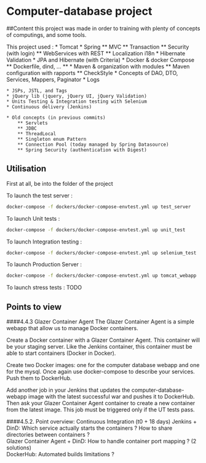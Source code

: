 Computer-database project
===========================  

##Content
this project was made in order to training with plenty of concepts of computings, and some tools.

This project used :
    * Tomcat
    * Spring
        ** MVC
        ** Transaction
        ** Security (with login)
        ** WebServices with REST
        ** Localization i18n
    * Hibernate Validation
    * JPA and Hibernate (with Criteria)
    * Docker & docker Compose
        ** Dockerfile, dind, ...
        **
    * Maven & organization with modules
        ** Maven configuration with rapports
        ** CheckStyle
    * Concepts of DAO, DTO, Services, Mappers, Paginator
    * Logs

    * JSPs, JSTL, and Tags
    * jQuery lib (jquery, jQuery UI, jQuery Validation)
    * Units Testing & Integration testing with Selenium
    * Continuous delivery (Jenkins)

    * Old concepts (in previous commits)
        ** Servlets
        ** JDBC
        ** ThreadLocal
        ** Singleton enum Pattern
        ** Connection Pool (today managed by Spring Datasource)
        ** Spring Security (authentication with Digest)

## Utilisation

First at all, be into the folder of the project

To launch the test server :

```bash
docker-compose -f dockers/docker-compose-envtest.yml up test_server
```

To launch Unit tests :
```bash
docker-compose -f dockers/docker-compose-envtest.yml up unit_test
```

To launch Integration testing :
```bash
docker-compose -f dockers/docker-compose-envtest.yml up selenium_test
```

To launch Production Server :
```bash
docker-compose -f dockers/docker-compose-envtest.yml up tomcat_webapp
```

To launch stress tests :
TODO

## Points to view
####4.4.3 Glazer Container Agent
The Glazer Container Agent is a simple webapp that allow us to manage Docker containers.

Create a Docker container with a Glazer Container Agent. This container will be your staging server. Like the Jenkins container, this container must be able to start containers (Docker in Docker).

Create two Docker images: one for the computer database webapp and one for the mysql. Once again use docker-compose to describe your services. Push them to DockerHub.

Add another job in your Jenkins that updates the computer-database-webapp image with the latest successful war and pushes it to DockerHub. Then ask your Glazer Container Agent container to create a new container from the latest image. This job must be triggered only if the UT tests pass.

####4.5.2. Point overview: Continuous Integration (t0 + 18 days)
Jenkins + DinD: Which service actually starts the containers ? How to share directories between containers ?  
Glazer Container Agent + DinD: How to handle container port mapping ? (2 solutions)  
DockerHub: Automated builds limitations ?
